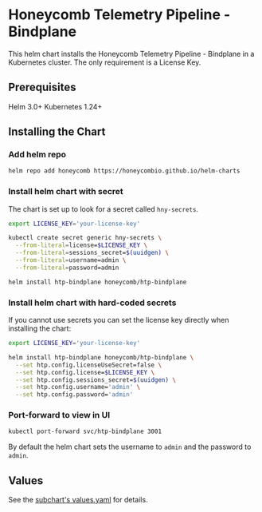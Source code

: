 # Honeycomb Telemetry Pipeline - Bindplane

This helm chart installs the Honeycomb Telemetry Pipeline - Bindplane in a Kubernetes cluster.
The only requirement is a License Key.

## Prerequisites

Helm 3.0+
Kubernetes 1.24+

## Installing the Chart

### Add helm repo

```sh
helm repo add honeycomb https://honeycombio.github.io/helm-charts
```

### Install helm chart with secret

The chart is set up to look for a secret called `hny-secrets`.

```sh
export LICENSE_KEY='your-license-key'

kubectl create secret generic hny-secrets \
  --from-literal=license=$LICENSE_KEY \
  --from-literal=sessions_secret=$(uuidgen) \
  --from-literal=username=admin \
  --from-literal=password=admin

helm install htp-bindplane honeycomb/htp-bindplane
```

### Install helm chart with hard-coded secrets

If you cannot use secrets you can set the license key directly when installing the chart:

```sh
export LICENSE_KEY='your-license-key'

helm install htp-bindplane honeycomb/htp-bindplane \
  --set htp.config.licenseUseSecret=false \
  --set htp.config.license=$LICENSE_KEY \
  --set htp.config.sessions_secret=$(uuidgen) \
  --set htp.config.username='admin' \
  --set htp.config.password='admin'
```

### Port-forward to view in UI

```sh
kubectl port-forward svc/htp-bindplane 3001
```

By default the helm chart sets the username to `admin` and the password to `admin`.

## Values

See the [subchart's values.yaml](https://github.com/observIQ/bindplane-op-helm/blob/main/charts/bindplane/values.yaml) for details.
